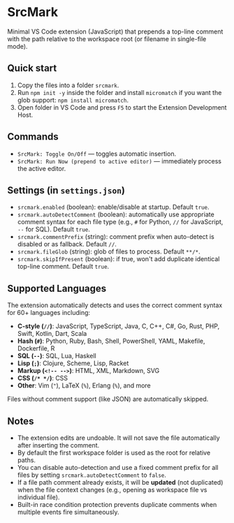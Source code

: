 # SrcMark

Minimal VS Code extension (JavaScript) that prepends a top-line comment with the path relative to the workspace root (or filename in single-file mode).

## Quick start

1. Copy the files into a folder `srcmark`.
2. Run `npm init -y` inside the folder and install `micromatch` if you want the glob support: `npm install micromatch`.
3. Open folder in VS Code and press `F5` to start the Extension Development Host.

## Commands

- `SrcMark: Toggle On/Off` — toggles automatic insertion.
- `SrcMark: Run Now (prepend to active editor)` — immediately process the active editor.

## Settings (in `settings.json`)

- `srcmark.enabled` (boolean): enable/disable at startup. Default `true`.
- `srcmark.autoDetectComment` (boolean): automatically use appropriate comment syntax for each file type (e.g., `#` for Python, `//` for JavaScript, `--` for SQL). Default `true`.
- `srcmark.commentPrefix` (string): comment prefix when auto-detect is disabled or as fallback. Default `//`.
- `srcmark.fileGlob` (string): glob of files to process. Default `**/*`.
- `srcmark.skipIfPresent` (boolean): if true, won't add duplicate identical top-line comment. Default `true`.

## Supported Languages

The extension automatically detects and uses the correct comment syntax for 60+ languages including:
- **C-style (`//`)**: JavaScript, TypeScript, Java, C, C++, C#, Go, Rust, PHP, Swift, Kotlin, Dart, Scala
- **Hash (`#`)**: Python, Ruby, Bash, Shell, PowerShell, YAML, Makefile, Dockerfile, R
- **SQL (`--`)**: SQL, Lua, Haskell
- **Lisp (`;`)**: Clojure, Scheme, Lisp, Racket
- **Markup (`<!-- -->`)**: HTML, XML, Markdown, SVG
- **CSS (`/* */`)**: CSS
- **Other**: Vim (`"`), LaTeX (`%`), Erlang (`%`), and more

Files without comment support (like JSON) are automatically skipped.

## Notes

- The extension edits are undoable. It will not save the file automatically after inserting the comment.
- By default the first workspace folder is used as the root for relative paths.
- You can disable auto-detection and use a fixed comment prefix for all files by setting `srcmark.autoDetectComment` to `false`.
- If a file path comment already exists, it will be **updated** (not duplicated) when the file context changes (e.g., opening as workspace file vs individual file).
- Built-in race condition protection prevents duplicate comments when multiple events fire simultaneously.
